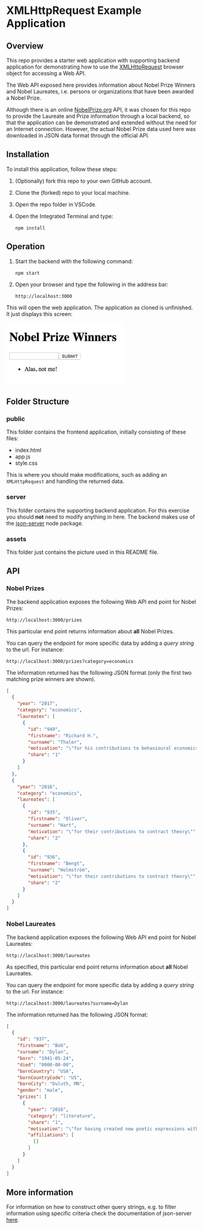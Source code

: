 # XMLHttpRequest Example Application

## Overview

This repo provides a starter web application with supporting backend application for demonstrating how to use the [XMLHttpRequest](https://developer.mozilla.org/en-US/docs/Web/API/XMLHttpRequest) browser object for accessing a Web API.

The Web API exposed here provides information about Nobel Prize Winners and Nobel Laureates, i.e. persons or organizations that have been awarded a Nobel Prize.

Although there is an online [NobelPrize.org](https://nobelprize.readme.io/) API, it was chosen for this repo to provide the Laureate and Prize information through a local backend, so that the application can be demonstrated and extended without the need for an Internet connection. However, the actual Nobel Prize data used here was downloaded in JSON data format through the official API.

## Installation

To install this application, follow these steps:

1. (Optionally) fork this repo to your own GitHub account.

2. Clone the (forked) repo to your local machine.

3. Open the repo folder in VSCode.

4. Open the Integrated Terminal and type:

    ```
    npm install
    ```

## Operation

1. Start the backend with the following command:

    ```
    npm start
    ```

2. Open your browser and type the following in the address bar:

    ```
    http://localhost:3000
    ```

This will open the web application. The application as cloned is unfinished. It just displays this screen:

![InitialScreen](assets/screen.png)

## Folder Structure

### public

This folder contains the frontend application, initially consisting of these files:

- index.html
- app.js
- style.css

This is where you should make modifications, such as adding an `XMLHttpRequest` and handling the returned data.

### server

This folder contains the supporting backend application. For this exercise you should **not** need to modify anything in here. The backend makes use of the [json-server](https://github.com/typicode/json-server) node package.

### assets

This folder just contains the picture used in this README file.

## API

### Nobel Prizes

The backend application exposes the following Web API end point for Nobel Prizes:

```
http://localhost:3000/prizes
```

This particular end point returns information about **all** Nobel Prizes.

You can query the endpoint for more specific data by adding a _query string_ to the url. For instance:

```
http://localhost:3000/prizes?category=economics
```


The information returned has the following JSON format (only the first two matching prize winners are shown).

```json
[
  {
    "year": "2017",
    "category": "economics",
    "laureates": [
      {
        "id": "949",
        "firstname": "Richard H.",
        "surname": "Thaler",
        "motivation": "\"for his contributions to behavioural economics\"",
        "share": "1"
      }
    ]
  },
  {
    "year": "2016",
    "category": "economics",
    "laureates": [
      {
        "id": "935",
        "firstname": "Oliver",
        "surname": "Hart",
        "motivation": "\"for their contributions to contract theory\"",
        "share": "2"
      },
      {
        "id": "936",
        "firstname": "Bengt",
        "surname": "Holmström",
        "motivation": "\"for their contributions to contract theory\"",
        "share": "2"
      }
    ]
  }
]
```

### Nobel Laureates

The backend application exposes the following Web API end point for Nobel Laureates:

```
http://localhost:3000/laureates
```

As specified, this particular end point returns information about **all** Nobel Laureates.

You can query the endpoint for more specific data by adding a _query string_ to the url. For instance:

```
http://localhost:3000/laureates?surname=Dylan
```

The information returned has the following JSON format:

```json
[
  {
    "id": "937",
    "firstname": "Bob",
    "surname": "Dylan",
    "born": "1941-05-24",
    "died": "0000-00-00",
    "bornCountry": "USA",
    "bornCountryCode": "US",
    "bornCity": "Duluth, MN",
    "gender": "male",
    "prizes": [
      {
        "year": "2016",
        "category": "literature",
        "share": "1",
        "motivation": "\"for having created new poetic expressions within the great American song tradition\"",
        "affiliations": [
          []
        ]
      }
    ]
  }
]
```

## More information

For information on how to construct other query strings, e.g. to filter information using specific criteria check the documentation of json-server [here](https://github.com/typicode/json-server#filter).

